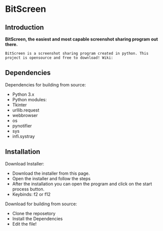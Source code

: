 # BitScreen

## Introduction

**BitScreen, the easiest and most capable screenshot sharing program out there.**

``BitScreen is a screenshot sharing program created in python.
This project is opensource and free to download!
Wiki:``

## Dependencies

 Dependencies for building from source:

- Python 3.x
- Python modules:
- Tkinter
- urllib.request
- webbrowser
- os
- pynotifier
- sys
- infi.systray

## Installation

Download Installer:
- Download the installer from this page.
- Open the installer and follow the steps 
- After the installation you can open the program and click on the start process button.
- Keybinds: f2 or f12

Download for building from source:
- Clone the reposetory
- Install the Dependencies
- Edit the file!
